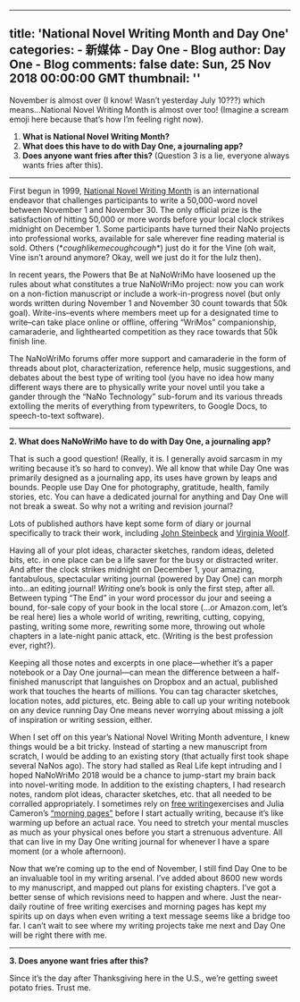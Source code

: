 
---
title: 'National Novel Writing Month and Day One'
categories: 
    - 新媒体
    - Day One - Blog
author: Day One - Blog
comments: false
date: Sun, 25 Nov 2018 00:00:00 GMT
thumbnail: ''
---

<div>   
<p>November is almost over (I know! Wasn’t yesterday July 10???) which means…National Novel Writing Month is almost over too! (Imagine a scream emoji here because that’s how I’m feeling right now).</p><ol><li><strong>What is National Novel Writing Month?</strong></li><li><strong>What does this have to do with Day One, a journaling app?</strong></li><li><strong>Does anyone want fries after this?</strong> (Question 3 is a lie, everyone always wants fries after this).</li></ol><hr><p>First begun in 1999, <a href="https://nanowrimo.org/history">National Novel Writing Month</a> is an international endeavor that challenges participants to write a 50,000-word novel between November 1 and November 30. The only official prize is the satisfaction of hitting 50,000 or more words before your local clock strikes midnight on December 1. Some participants have turned their NaNo projects into professional works, available for sale wherever fine reading material is sold. Others (<!-- -->*<em>coughlikemecoughcough</em>*<!-- -->) just do it for the Vine (oh wait, Vine isn’t around anymore? Okay, well we just do it for the lulz then).</p><p>In recent years, the Powers that Be at NaNoWriMo have loosened up the rules about what constitutes a true NaNoWriMo project: now you can work on a non-fiction manuscript or include a work-in-progress novel (but only words written during November 1 and November 30 count towards that 50k goal). Write-ins–events where members meet up for a designated time to write–can take place online or offline, offering “WriMos” companionship, camaraderie, and lighthearted competition as they race towards that 50k finish line.</p><p>The NaNoWriMo forums offer more support and camaraderie in the form of threads about plot, characterization, reference help, music suggestions, and debates about the best type of writing tool (you have no idea how many different ways there are to physically write your novel until you take a gander through the “NaNo Technology” sub-forum and its various threads extolling the merits of everything from typewriters, to Google Docs, to speech-to-text software).</p><hr><p><strong>2. What does NaNoWriMo have to do with Day One, a journaling app?</strong> </p><p>That is such a good question! (Really, it is. I generally avoid sarcasm in my writing because it’s so hard to convey). We all know that while Day One was primarily designed as a journaling app, its uses have grown by leaps and bounds. People use Day One for photography, gratitude, health, family stories, etc. You can have a dedicated journal for anything and Day One will not break a sweat. So why not a writing and revision journal?</p><p>Lots of published authors have kept some form of diary or journal specifically to track their work, including <a href="https://www.amazon.com/Journal-Novel-East-Eden-Letters-ebook/dp/B001QL5MSC/">John Steinbeck</a> and <a href="https://www.amazon.com/Writers-Diary-Harvest-Book-ebook/dp/B004H1U2GK/">Virginia Woolf</a>.</p><p>Having all of your plot ideas, character sketches, random ideas, deleted bits, etc. in one place can be a life saver for the busy or distracted writer. And after the clock strikes midnight on December 1, your amazing, fantabulous, spectacular writing journal (powered by Day One) can morph into…an editing journal! <em>Writing</em> one’s book is only the first step, after all. Between typing “The End” in your word processor du jour and seeing a bound, for-sale copy of your book in the local store (…or Amazon.com, let’s be real here) lies a whole world of writing, rewriting, cutting, copying, pasting, writing some more, rewriting some more, throwing out whole chapters in a late-night panic attack, etc. (Writing is the best profession ever, right?).</p><p>Keeping all those notes and excerpts in one place—whether it’s a paper notebook or a Day One journal—can mean the difference between a half-finished manuscript that languishes on Dropbox and an actual, published work that touches the hearts of millions. You can tag character sketches, location notes, add pictures, etc. Being able to call up your writing notebook on any device running Day One means never worrying about missing a jolt of inspiration or writing session, either.</p><p>When I set off on this year’s National Novel Writing Month adventure, I knew things would be a bit tricky. Instead of starting a new manuscript from scratch, I would be adding to an existing story (that actually first took shape several NaNos ago). The story had stalled as Real Life kept intruding and I hoped NaNoWriMo 2018 would be a chance to jump-start my brain back into novel-writing mode. In addition to the existing chapters, I had research notes, random plot ideas, character sketches, etc. that all needed to be corralled appropriately. I sometimes rely on <a href="https://www.thebookdesigner.com/2010/10/10-writing-exercises-to-free-your-mind/">free writing</a>exercises and Julia Cameron’s <a href="https://juliacameronlive.com/basic-tools/morning-pages/">“morning pages”</a> before I start actually writing, because it’s like warming up before an actual race. You need to stretch your mental muscles as much as your physical ones before you start a strenuous adventure. All that can live in my Day One writing journal for whenever I have a spare moment (or a whole afternoon).</p><p>Now that we’re coming up to the end of November, I still find Day One to be an invaluable tool in my writing arsenal. I’ve added about 8600 new words to my manuscript, and mapped out plans for existing chapters. I’ve got a better sense of which revisions need to happen and where. Just the near-daily routine of free writing exercises and morning pages has kept my spirits up on days when even writing a text message seems like a bridge too far. I can’t wait to see where my writing projects take me next and Day One will be right there with me.</p><hr><p><strong>3. Does anyone want fries after this?</strong></p><p>Since it’s the day after Thanksgiving here in the U.S., we’re getting sweet potato fries. Trust me.</p>  
</div>
            